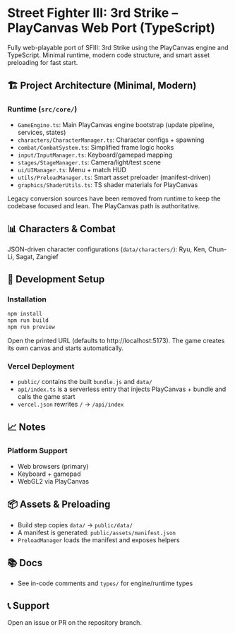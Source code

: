
# Street Fighter III: 3rd Strike – PlayCanvas Web Port (TypeScript)

Fully web-playable port of SFIII: 3rd Strike using the PlayCanvas engine and TypeScript. Minimal runtime, modern code structure, and smart asset preloading for fast start.

## 🏗️ Project Architecture (Minimal, Modern)

### Runtime (`src/core/`)
- `GameEngine.ts`: Main PlayCanvas engine bootstrap (update pipeline, services, states)
- `characters/CharacterManager.ts`: Character configs + spawning
- `combat/CombatSystem.ts`: Simplified frame logic hooks
- `input/InputManager.ts`: Keyboard/gamepad mapping
- `stages/StageManager.ts`: Camera/light/test scene
- `ui/UIManager.ts`: Menu + match HUD
- `utils/PreloadManager.ts`: Smart asset preloader (manifest-driven)
- `graphics/ShaderUtils.ts`: TS shader materials for PlayCanvas

Legacy conversion sources have been removed from runtime to keep the codebase focused and lean. The PlayCanvas path is authoritative.

## 📊 Characters & Combat

JSON-driven character configurations (`data/characters/`): Ryu, Ken, Chun-Li, Sagat, Zangief

## 🔧 Development Setup

### Installation
```bash
npm install
npm run build
npm run preview
```

Open the printed URL (defaults to http://localhost:5173). The game creates its own canvas and starts automatically.

### Vercel Deployment
- `public/` contains the built `bundle.js` and `data/`
- `api/index.ts` is a serverless entry that injects PlayCanvas + bundle and calls the game start
- `vercel.json` rewrites `/` → `/api/index`

## 📈 Notes

### Platform Support
- Web browsers (primary)
- Keyboard + gamepad
- WebGL2 via PlayCanvas

## 📦 Assets & Preloading
- Build step copies `data/` → `public/data/`
- A manifest is generated: `public/assets/manifest.json`
- `PreloadManager` loads the manifest and exposes helpers

## 📚 Docs
- See in-code comments and `types/` for engine/runtime types

## 📞 Support
Open an issue or PR on the repository branch.
